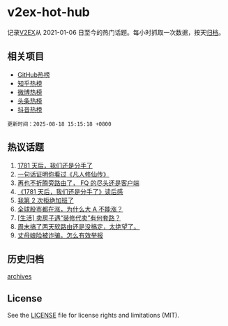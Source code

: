 # v2ex-hot-hub

 记录[V2EX](https://www.v2ex.com/)从 2021-01-06 日至今的热门话题。每小时抓取一次数据，按天[归档](archives)。
 
 ## 相关项目

- [GitHub热榜](https://github.com/lonnyzhang423/github-hot-hub)
- [知乎热榜](https://github.com/lonnyzhang423/zhihu-hot-hub)
- [微博热榜](https://github.com/lonnyzhang423/weibo-hot-hub)
- [头条热榜](https://github.com/lonnyzhang423/toutiao-hot-hub)
- [抖音热榜](https://github.com/lonnyzhang423/douyin-hot-hub)


 `更新时间：2025-08-18 15:15:18 +0800`

## 热议话题

1. [1781 天后，我们还是分手了](https://www.v2ex.com/t/1153086)
1. [一句话证明你看过《凡人修仙传》](https://www.v2ex.com/t/1153055)
1. [再也不折腾旁路由了， FQ 的尽头还是客户端](https://www.v2ex.com/t/1152993)
1. [《1781 天后，我们还是分手了》读后感](https://www.v2ex.com/t/1153126)
1. [我第 2 次拒绝加班了](https://www.v2ex.com/t/1153019)
1. [全球股市都在涨，为什么大 A 不能涨？](https://www.v2ex.com/t/1153073)
1. [[生活] 卖房子遇“装修代卖”有何套路？](https://www.v2ex.com/t/1152987)
1. [周末搞了两天软路由还是没搞定，太绝望了。](https://www.v2ex.com/t/1153058)
1. [丈母娘险被诈骗，怎么有效举报](https://www.v2ex.com/t/1152978)

## 历史归档

[archives](archives)

## License

See the [LICENSE](LICENSE) file for license rights and limitations (MIT).

